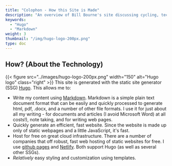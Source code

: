 ```yaml
---
title: "Colophon - How this Site is Made"
description: "An overview of Bill Bourne's site discussing cycling, technology and other topics"
keywords:
  - "Hugo"
  - "Markdown"
weight: 3
thumbnail: "/img/hugo-logo-200px.png"
type: doc
---
```


## How? (About the Technology)

{{< figure src="../images/hugo-logo-200px.png" width="150" alt="Hugo logo" class="right" >}}
This site is generated with the static site generator (SSG) [Hugo](https://gohugo.io/). This allows me to:

* Write my content using [Markdown](https://www.markdownguide.org/). Markdown is a simple plain text document format that can be easily and quickly processed to generate html, pdf, .docx, and a number of other file formats. I use it for just about all my writing - for documents and articles (I avoid Microsoft Word) at all costs!), note taking, and for writing web pages.
* Quickly generate an efficient, fast website. Since the website is made up only of static webpages and a little JavaScript, it's fast.
* Host for free on great cloud infrastructure. There are a number of companies that off robust, fast web hosting of static websites for free. I use [github pages](https://pages.github.com/) and [Netlify](https://www.netlify.com/). Both support Hugo (as well as several other SSGs).
* _Relatively_ easy styling and customization using templates.
